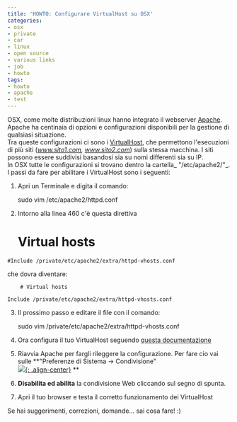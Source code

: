 ```yaml
---
title: 'HOWTO: Configurare VirtualHost su OSX'
categories:
- osx
- private
- car
- linux
- open source
- various links
- job
- howto
tags:
- howto
- apache
- test
---
```

OSX, come molte distribuzioni linux hanno integrato il webserver
[Apache](http://apache.org/). Apache ha centinaia di opzioni e configurazioni
disponibili per la gestione di qualsiasi situazione.  
Tra queste configurazioni ci sono i
[VirtualHost](http://httpd.apache.org/docs/2.0/vhosts/), che permettono
l'esecuzioni di più siti (_www.sito1.com, www.sito2.com_) sulla stessa
macchina. I siti possono essere suddivisi basandosi sia su nomi differenti sia
su IP.  
In OSX tutte le configurazioni si trovano dentro la cartella_
"/etc/apache2/"_. I passi da fare per abilitare i VirtualHost sono i seguenti:

  1. Apri un Terminale e digita il comando: 
    
        sudo vim /etc/apache2/httpd.conf

  2. Intorno alla linea 460 c'è questa direttiva 
    
        # Virtual hosts  
    
    #Include /private/etc/apache2/extra/httpd-vhosts.conf

  
che dovra diventare:

    
        # Virtual hosts  
    
    Include /private/etc/apache2/extra/httpd-vhosts.conf

  

  3. Il prossimo passo e editare il file con il comando: 
    
        sudo vim /private/etc/apache2/extra/httpd-vhosts.conf

  

  4. Ora configura il tuo VirtualHost seguendo [questa documentazione](http://httpd.apache.org/docs/2.0/mod/core.html#virtualhost)
  5. Riavvia Apache per fargli rileggere la configurazione. Per fare cio vai sulle **"Preferenze di Sistema -> Condivisione"  
[![]({{site.url}}/images/apache.png){: .align-center}]({{site.url}}/images/apache.png) **

  6. **Disabilita ed abilita** la condivisione Web cliccando sul segno di spunta.
  7. Apri il tuo browser e testa il corretto funzionamento dei VirtualHost
  

  
Se hai suggerimenti, correzioni, domande... sai cosa fare! :)

